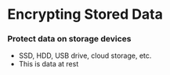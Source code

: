 # Encrypting Stored Data
### Protect data on storage devices
- SSD, HDD, USB drive, cloud storage, etc.
- This is data at rest